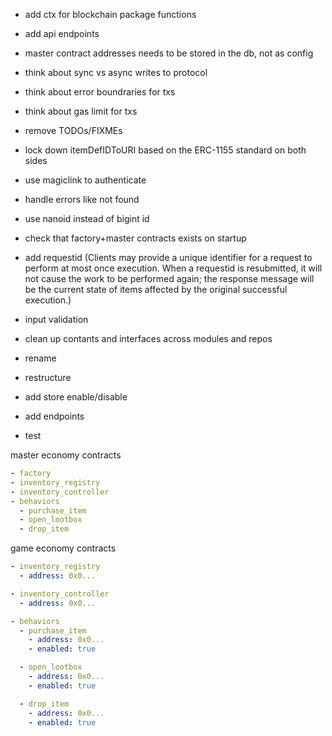 - add ctx for blockchain package functions
- add api endpoints
- master contract addresses needs to be stored in the db, not as config
- think about sync vs async writes to protocol
- think about error boundraries for txs
- think about gas limit for txs
- remove TODOs/FIXMEs
- lock down itemDefIDToURI based on the ERC-1155 standard on both sides
- use magiclink to authenticate
- handle errors like not found
- use nanoid instead of bigint id
- check that factory+master contracts exists on startup
- add requestid (Clients may provide a unique identifier for a request to perform at most once execution. When a requestid is resubmitted, it will not cause the work to be performed again; the response message will be the current state of items affected by the original successful execution.)
- input validation
- clean up contants and interfaces across modules and repos

- rename
- restructure
- add store enable/disable
- add endpoints
- test

master economy contracts

```yaml
- factory
- inventory_registry
- inventory_controller
- behaviors
  - purchase_item
  - open_lootbox
  - drop_item
```

game economy contracts

```yaml
- inventory_registry
  - address: 0x0...

- inventory_controller
  - address: 0x0...

- behaviors
  - purchase_item
    - address: 0x0...
    - enabled: true

  - open_lootbox
    - address: 0x0...
    - enabled: true

  - drop_item
    - address: 0x0...
    - enabled: true
```
